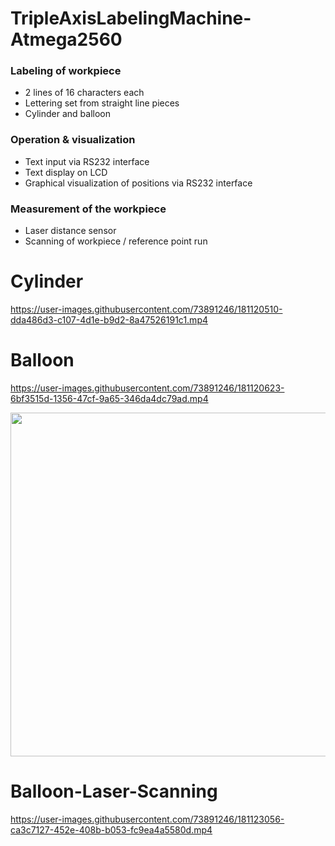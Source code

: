 # TripleAxisLabelingMachine-Atmega2560
 
 
 
### Labeling of workpiece
 - 2 lines of 16 characters each
 - Lettering set from straight line pieces
 - Cylinder and balloon

### Operation & visualization
 - Text input via RS232 interface
 - Text display on LCD
 - Graphical visualization of positions via RS232 interface

### Measurement of the workpiece
 - Laser distance sensor
 - Scanning of workpiece / reference point run



# Cylinder
https://user-images.githubusercontent.com/73891246/181120510-dda486d3-c107-4d1e-b9d2-8a47526191c1.mp4




# Balloon
https://user-images.githubusercontent.com/73891246/181120623-6bf3515d-1356-47cf-9a65-346da4dc79ad.mp4

<img src="https://user-images.githubusercontent.com/73891246/181120961-e5e93efb-1fc3-4aa5-a4ab-44319f417cf5.jpeg" width="550">

# Balloon-Laser-Scanning
https://user-images.githubusercontent.com/73891246/181123056-ca3c7127-452e-408b-b053-fc9ea4a5580d.mp4





